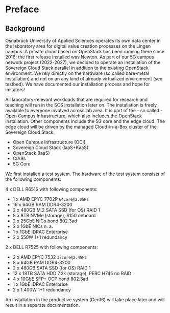 # Preface

## Background

Osnabrück University of Applied Sciences operates its own data center in the laboratory area for digital value creation processes on the Lingen campus. A private cloud based on OpenStack has been running there since 2016; the first release installed was Newton. As part of our 5G campus network project (2022-2027), we decided to operate an installation of the Sovereign Cloud Stack parallel in addition to the existing OpenStack environment. We rely directly on the hardware (so called bare-metal installation) and not on an any kind of already virtualized environment (see testbed). We have documented our installation process and hope for imitators!

All laboratory-relevant workloads that are required for research and teaching will run in the SCS installation later on. The installation is freely available to everyone involved across lab area. It is part of the - so called - Open Campus Infrastructure, which also includes the OpenStack installation. Other components include the 5G core and the edge cloud. The edge cloud will be driven by the managed Cloud-in-a-Box cluster of the Sovereign Cloud Stack:

- Open Campus Infrastructure (OCI)
- Sovereign Cloud Stack (IaaS+KaaS)
- OpenStack (IaaS)
- CIABs
- 5G Core

We first installed a test system. The hardware of the test system consists of the following components:

4 x DELL R6515 with following components:

- 1 x AMD EPYC 7702P `64core@2.0GHz`
- 16 x 64GB RAM DDR4-3200
- 2 x 480GB M.2 SATA SSD (for OS) RAID 1
- 8 x 8TB NVMe (storage), S150 onboard
- 2 x 25GbE NICs bond 802.3ad
- 2 x 1GbE NICs n. a.
- 1 x 1GbE iDRAC Enterprise
- 2 x 550W 1+1 redundancy

2 x DELL R7525 with following components:

- 2 x AMD EPYC 7532 `32core@2.4GHz`
- 8 x 64GB RAM DDR4-3200
- 2 x 480GB SATA SSD (for OS) RAID 1
- 12 x 18TB SATA HDD 7.2k (storage), PERC H745 no RAID
- 4 x 10GbE SFP+ OCP bond 802.3ad
- 1 x 1GbE iDRAC Enterprise
- 2 x 1.400W 1+1 redundancy

An installation in the productive system (Gen16) will take place later and will result in a separate documentation.
